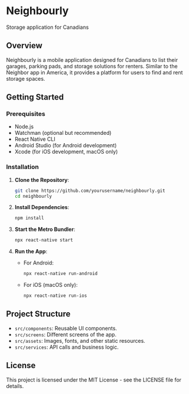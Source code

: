 # Neighbourly

Storage application for Canadians

## Overview

Neighbourly is a mobile application designed for Canadians to list their garages, parking pads, and storage solutions for renters. Similar to the Neighbor app in America, it provides a platform for users to find and rent storage spaces.

## Getting Started

### Prerequisites

- Node.js
- Watchman (optional but recommended)
- React Native CLI
- Android Studio (for Android development)
- Xcode (for iOS development, macOS only)

### Installation

1. **Clone the Repository**:
   ```bash
   git clone https://github.com/yourusername/neighbourly.git
   cd neighbourly
   ```

2. **Install Dependencies**:
   ```bash
   npm install
   ```

3. **Start the Metro Bundler**:
   ```bash
   npx react-native start
   ```

4. **Run the App**:
   - For Android:
     ```bash
     npx react-native run-android
     ```
   - For iOS (macOS only):
     ```bash
     npx react-native run-ios
     ```

## Project Structure

- `src/components`: Reusable UI components.
- `src/screens`: Different screens of the app.
- `src/assets`: Images, fonts, and other static resources.
- `src/services`: API calls and business logic.

## License

This project is licensed under the MIT License - see the LICENSE file for details.
